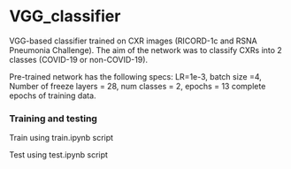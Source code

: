 # VGG_classifier

VGG-based classifier trained on CXR images (RICORD-1c and RSNA Pneumonia Challenge).  The aim of the network was to classify CXRs into 2 classes (COVID-19 or non-COVID-19).  

Pre-trained network has the following specs: LR=1e-3, batch size =4, Number of freeze layers = 28, num classes = 2, epochs = 13 complete epochs of training data.

### Training and testing

Train using train.ipynb script

Test using test.ipynb script
